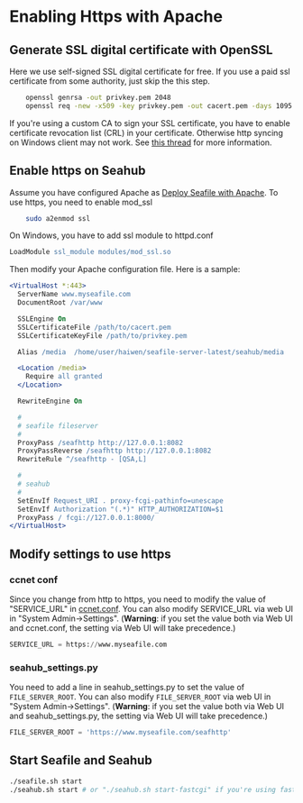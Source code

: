 # Enabling Https with Apache

## Generate SSL digital certificate with OpenSSL

Here we use self-signed SSL digital certificate for free. If you use a paid ssl certificate from some authority, just skip the this step.

```bash
    openssl genrsa -out privkey.pem 2048
    openssl req -new -x509 -key privkey.pem -out cacert.pem -days 1095
```

If you're using a custom CA to sign your SSL certificate, you have to enable certificate revocation list (CRL) in your certificate. Otherwise http syncing on Windows client may not work. See [this thread](https://forum.seafile-server.org/t/https-syncing-on-windows-machine-using-custom-ca/898) for more information.

## Enable https on Seahub

Assume you have configured Apache as [Deploy Seafile with
Apache](deploy_with_apache.md). To use https, you need to enable mod_ssl

```bash
    sudo a2enmod ssl
```

On Windows, you have to add ssl module to httpd.conf
```apache
LoadModule ssl_module modules/mod_ssl.so
```

Then modify your Apache configuration file. Here is a sample:

```apache
<VirtualHost *:443>
  ServerName www.myseafile.com
  DocumentRoot /var/www

  SSLEngine On
  SSLCertificateFile /path/to/cacert.pem
  SSLCertificateKeyFile /path/to/privkey.pem

  Alias /media  /home/user/haiwen/seafile-server-latest/seahub/media

  <Location /media>
    Require all granted
  </Location>

  RewriteEngine On

  #
  # seafile fileserver
  #
  ProxyPass /seafhttp http://127.0.0.1:8082
  ProxyPassReverse /seafhttp http://127.0.0.1:8082
  RewriteRule ^/seafhttp - [QSA,L]

  #
  # seahub
  #
  SetEnvIf Request_URI . proxy-fcgi-pathinfo=unescape
  SetEnvIf Authorization "(.*)" HTTP_AUTHORIZATION=$1
  ProxyPass / fcgi://127.0.0.1:8000/
</VirtualHost>
```

## Modify settings to use https

### ccnet conf

Since you change from http to https, you need to modify the value of "SERVICE_URL" in [ccnet.conf](../config/ccnet-conf.md). You can also modify SERVICE_URL via web UI in "System Admin->Settings". (**Warning**: if you set the value both via Web UI and ccnet.conf, the setting via Web UI will take precedence.)

```python
SERVICE_URL = https://www.myseafile.com
```

### seahub_settings.py

You need to add a line in seahub_settings.py to set the value of `FILE_SERVER_ROOT`. You can also modify `FILE_SERVER_ROOT` via web UI in "System Admin->Settings". (**Warning**: if you set the value both via Web UI and seahub_settings.py, the setting via Web UI will take precedence.)

```python
FILE_SERVER_ROOT = 'https://www.myseafile.com/seafhttp'
```

## Start Seafile and Seahub

```bash
./seafile.sh start
./seahub.sh start # or "./seahub.sh start-fastcgi" if you're using fastcgi
```
